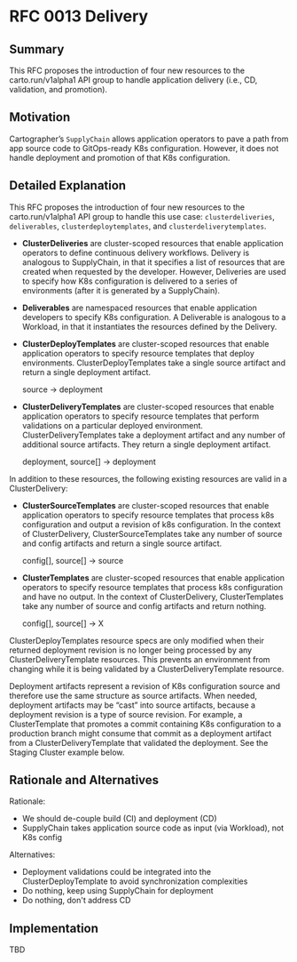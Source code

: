 # RFC 0013 Delivery

## Summary

This RFC proposes the introduction of four new resources to the carto.run/v1alpha1 API group to handle application delivery (i.e., CD, validation, and promotion).

## Motivation

Cartographer’s `SupplyChain` allows application operators to pave a path from app source code to GitOps-ready K8s configuration.
However, it does not handle deployment and promotion of that K8s configuration.

## Detailed Explanation

This RFC proposes the introduction of four new resources to the carto.run/v1alpha1 API group to handle this use case: `clusterdeliveries`, `deliverables`, `clusterdeploytemplates`, and `clusterdeliverytemplates`.

- **ClusterDeliveries** are cluster-scoped resources that enable application operators to define continuous delivery workflows.
  Delivery is analogous to SupplyChain, in that it specifies a list of resources that are created when requested by the developer.
  However, Deliveries are used to specify how K8s configuration is delivered to a series of environments (after it is generated by a SupplyChain).
  
- **Deliverables** are namespaced resources that enable application developers to specify K8s configuration.
  A Deliverable is analogous to a Workload, in that it instantiates the resources defined by the Delivery.
  
- **ClusterDeployTemplates** are cluster-scoped resources that enable application operators to specify resource templates that deploy environments.
  ClusterDeployTemplates take a single source artifact and return a single deployment artifact. 
  
  source -> deployment

- **ClusterDeliveryTemplates** are cluster-scoped resources that enable application operators to specify resource templates that perform validations on a particular deployed environment.
  ClusterDeliveryTemplates take a deployment artifact and any number of additional source artifacts. They return a single deployment artifact.
  
  deployment, source[] -> deployment

In addition to these resources, the following existing resources are valid in a ClusterDelivery:

- **ClusterSourceTemplates** are cluster-scoped resources that enable application operators to specify resource templates that process k8s configuration and output a revision of k8s configuration.
  In the context of ClusterDelivery, ClusterSourceTemplates take any number of source and config artifacts and return a single source artifact. 
  
  config[], source[] -> source

- **ClusterTemplates** are cluster-scoped resources that enable application operators to specify resource templates that process k8s configuration and have no output.
  In the context of ClusterDelivery, ClusterTemplates take any number of source and config artifacts and return nothing. 
  
  config[], source[] -> X
  
ClusterDeployTemplates resource specs are only modified when their returned deployment revision is no longer being processed by any ClusterDeliveryTemplate resources.
This prevents an environment from changing while it is being validated by a ClusterDeliveryTemplate resource.

Deployment artifacts represent a revision of K8s configuration source and therefore use the same structure as source artifacts.
When needed, deployment artifacts may be “cast” into source artifacts, because a deployment revision is a type of source revision.
For example, a ClusterTemplate that promotes a commit containing K8s configuration to a production branch might consume that commit as a deployment artifact from a ClusterDeliveryTemplate that validated the deployment.
See the Staging Cluster example below.


## Rationale and Alternatives

Rationale:
- We should de-couple build (CI) and deployment (CD)
- SupplyChain takes application source code as input (via Workload), not K8s config

Alternatives:
- Deployment validations could be integrated into the ClusterDeployTemplate to avoid synchronization complexities
- Do nothing, keep using SupplyChain for deployment
- Do nothing, don't address CD

## Implementation

TBD

